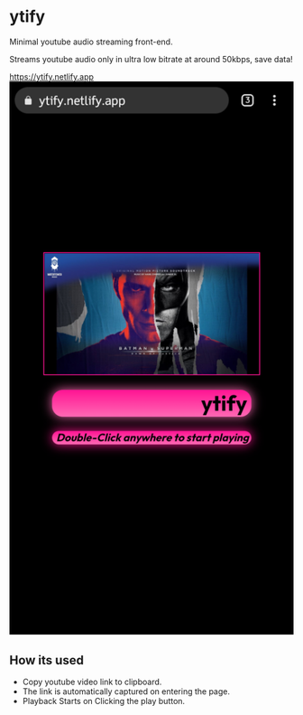 # ytify
Minimal youtube audio streaming front-end.

Streams youtube audio only in ultra low bitrate at around 50kbps, save data!

https://ytify.netlify.app
![](Screenshot.png)

## How its used
- Copy youtube video link to clipboard.
- The link is automatically captured on entering the page.
- Playback Starts on Clicking the play button.
